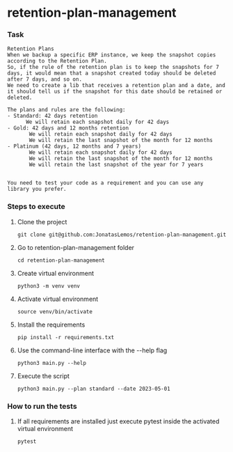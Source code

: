 # retention-plan-management

### Task

    Retention Plans
    When we backup a specific ERP instance, we keep the snapshot copies according to the Retention Plan.
    So, if the rule of the retention plan is to keep the snapshots for 7 days, it would mean that a snapshot created today should be deleted after 7 days, and so on.
    We need to create a lib that receives a retention plan and a date, and it should tell us if the snapshot for this date should be retained or deleted.

    The plans and rules are the following:
    - Standard: 42 days retention
          We will retain each snapshot daily for 42 days
    - Gold: 42 days and 12 months retention
           We will retain each snapshot daily for 42 days
           We will retain the last snapshot of the month for 12 months
    - Platinum (42 days, 12 months and 7 years)
           We will retain each snapshot daily for 42 days
           We will retain the last snapshot of the month for 12 months
           We will retain the last snapshot of the year for 7 years


    You need to test your code as a requirement and you can use any library you prefer.
    
### Steps to execute

1. Clone the project

    ```
    git clone git@github.com:JonatasLemos/retention-plan-management.git
    ```

2. Go to retention-plan-management folder
  
    ```
    cd retention-plan-management
    ```

3. Create virtual environment
  
    ```
    python3 -m venv venv
    ```

4. Activate virtual environment

    ```
    source venv/bin/activate
    ```

5. Install the requirements
    
    ```
    pip install -r requirements.txt
    ```

6. Use the command-line interface with the --help flag

    ```
    python3 main.py --help
    ```

7. Execute the script

    ```
    python3 main.py --plan standard --date 2023-05-01
    ```

### How to run the tests 

1. If all requirements are installed just execute pytest inside the activated virtual environment

    ```
    pytest
    ```


